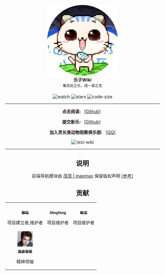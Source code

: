 <!-- markdownlint-configure-file {
  "MD013": {
    "code_blocks": false,
    "tables": false
  },
  "MD033": false,
  "MD041": false
} -->
<div align="center">
  <div>
    <img src="/docs/public/logo.png" width="230" alt="Yizhan" />
  </div>
  <b>
    乐子Wiki
  </b>
  <div>
    <sup>集百处之乐，成一家之言</sup>
  </div>
</a>

![watch](https://badgen.net/github/watchers/postyizhan/Lezi-Wiki)
![stars](https://badgen.net/github/stars/postyizhan/Lezi-Wiki)
![code-size](https://img.shields.io/github/repo-size/postyizhan/lezi-wiki)

---

 **点击阅读:**&ensp; [[Github]](https://postyizhan.github.io/lezi-wiki)&ensp;

 **提交新乐:**&ensp; [[Github]](https://github.com/postyizhan/lezi-wiki/issues/new)&ensp;

 **加入灵长类动物观察俱乐部:**&ensp; [[QQ]](https://qm.qq.com/q/lEnfzgzxjq)

![:lezi-wiki](https://count.kjchmc.cn/get/@:lezi-wiki)

---

## 说明

前端导航模块由 [茂茂 | maomao](https://github.com/maomao1996) 保留版权声明 [[参考]](https://github.com/maomao1996/vitepress-nav-template)

## 贡献

<table>
  <tr>
    <!-- Yi zhan -->
    <td align="center">
      <a href="https://github.com/postyizhan"
        ><img
          src="https://avatars.githubusercontent.com/u/97342038"
          width="50px;"
          alt=""
        /><br /><sub><b>驿站</b></sub></a
      >
      <p>项目建立者,维护者</p>
      </a>
    </td>
  <!-- lilingfeng -->
    <td align="center">
      <a href="https://github.com/lilingfengdev"
        ><img
          src="https://avatars.githubusercontent.com/u/145678359"
          width="50px;"
          alt=""
        /><br /><sub><b>lilingfeng</b></sub></a>
      <p>项目维护者</p>
      </a>
    </td>
  <!-- TheFloodDragon -->
    <td align="center">
      <a href="https://github.com/TheFloodDragon"
        ><img
          src="https://avatars.githubusercontent.com/u/75253383"
          width="50px;"
          alt=""
        /><br /><sub><b>蛟龙</b></sub></a
      >
      <p>项目维护者</p>
      </a>
    </td>
  </tr>
  <!-- kunkun -->
    <td align="center">
      <a href="https://www.bilibili.com/video/av984714877/"
        ><img
          src="/docs/public/kunkun.jpg"
          width="50px;"
          alt=""
        /><br /><sub><b>我家哥哥</b></sub></a
      >
      <p>精神领袖</p>
      </a>
    </td>
  </tr>
</table>
